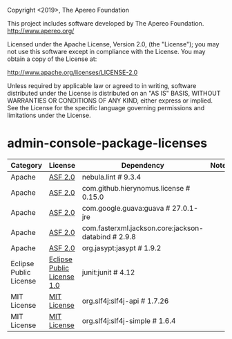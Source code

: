 Copyright <2019>, The Apereo Foundation

This project includes software developed by The Apereo Foundation.
http://www.apereo.org/

Licensed under the Apache License, Version 2.0, (the "License"); you may not
use this software except in compliance with the License. You may obtain a
copy of the License at:

http://www.apache.org/licenses/LICENSE-2.0

Unless required by applicable law or agreed to in writing, software
distributed under the License is distributed on an "AS IS" BASIS, WITHOUT
WARRANTIES OR CONDITIONS OF ANY KIND, either express or implied. See the
License for the specific language governing permissions and limitations under
the License.

# admin-console-package-licenses

| Category              | License                                                                   | Dependency                                           | Notes                   |
| --------------------- | ------------------------------------------------------------------------- | ---------------------------------------------------- | ----------------------- |
| Apache                | [ASF 2.0](http://www.apache.org/licenses/LICENSE-2.0.txt)                 | nebula.lint # 9.3.4                                  | <notextile></notextile> |
| Apache                | [ASF 2.0](http://www.apache.org/licenses/LICENSE-2.0.txt)                 | com.github.hierynomus.license # 0.15.0               | <notextile></notextile> |
| Apache                | [ASF 2.0](http://www.apache.org/licenses/LICENSE-2.0.txt)                 | com.google.guava:guava # 27.0.1-jre                  | <notextile></notextile> |
| Apache                | [ASF 2.0](http://www.apache.org/licenses/LICENSE-2.0.txt)                 | com.fasterxml.jackson.core:jackson-databind # 2.9.8  | <notextile></notextile> |
| Apache                | [ASF 2.0](http://www.apache.org/licenses/LICENSE-2.0.txt)                 | org.jasypt:jasypt # 1.9.2                            | <notextile></notextile> |
| Eclipse Public License| [Eclipse Public License 1.0](http://www.eclipse.org/legal/epl-v10.html )  | junit:junit # 4.12                                   | <notextile></notextile> |
| MIT License           | [MIT License](http://www.opensource.org/licenses/mit-license.php)         | org.slf4j:slf4j-api # 1.7.26                         | <notextile></notextile> |
| MIT License           | [MIT License](http://www.opensource.org/licenses/mit-license.php)         | org.slf4j:slf4j-simple # 1.6.4                       | <notextile></notextile> |
